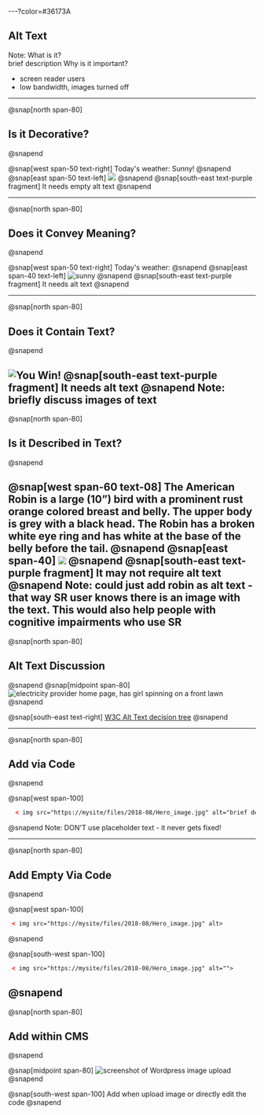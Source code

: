 ---?color=#36173A

## Alt Text

Note: What is it?  
brief description
Why is it important?
- screen reader users
- low bandwidth, images turned off

---
@snap[north span-80]
## Is it Decorative?
@snapend

@snap[west span-50 text-right]
Today's weather: Sunny!
@snapend
@snap[east span-50 text-left]
![](common/techniques/alt-text/img/sun-157126.svg)
@snapend
@snap[south-east text-purple fragment]
It needs empty alt text
@snapend

---
@snap[north span-80]
## Does it Convey Meaning?
@snapend

@snap[west span-50 text-right]
Today's weather:
@snapend
@snap[east span-40 text-left]
![sunny](common/techniques/alt-text/img/sun-147426.svg)
@snapend
@snap[south-east text-purple fragment]
It needs alt text
@snapend

---
@snap[north span-80]
## Does it Contain Text?
@snapend

![You Win!](common/techniques/alt-text/img/youWin.png)
@snap[south-east text-purple fragment]
It needs alt text
@snapend
Note: briefly discuss images of text
---
@snap[north span-80]
## Is it Described in Text?
@snapend

@snap[west span-60 text-08]
The American Robin is a large (10”) bird with a prominent rust orange colored breast and belly. The upper body is grey with a black head. The Robin has a broken white eye ring and has white at the base of the belly before the tail.
@snapend
@snap[east span-40]
![](common/techniques/alt-text/img/robin.jpg)
@snapend
@snap[south-east text-purple fragment]
It may not require alt text
@snapend
Note: could just add robin as alt text - that way SR user knows there is an image with the text. This would also help people with cognitive impairments who use SR
---
@snap[north span-80]
## Alt Text Discussion
@snapend
@snap[midpoint span-80]
![electricity provider home page, has girl spinning on a front lawn](common/techniques/alt-text/img/SCE-home.png)
@snapend

@snap[south-east text-right]
[W3C Alt Text decision tree](https://www.w3.org/WAI/tutorials/images/decision-tree/)
@snapend

---

@snap[north span-80]
## Add via Code
@snapend

@snap[west span-100]
``` html zoom-15 code-wrap
  < img src="https://mysite/files/2018-08/Hero_image.jpg" alt="brief description">
```
@snapend
Note: DON'T use placeholder text - it never gets fixed!

---
@snap[north span-80]
## Add Empty Via Code
@snapend

@snap[west span-100]
```html zoom-15 code-wrap
 < img src="https://mysite/files/2018-08/Hero_image.jpg" alt>
```
@snapend

@snap[south-west span-100]
```html zoom-15 code-wrap
 < img src="https://mysite/files/2018-08/Hero_image.jpg" alt="">
```

@snapend
---
@snap[north span-80]
## Add within CMS
@snapend

@snap[midpoint span-80]
![screenshot of Wordpress image upload](common/techniques/alt-text/img/add-alt-wp.png)
@snapend

@snap[south-west span-100]
Add when upload image or directly edit the code
@snapend

